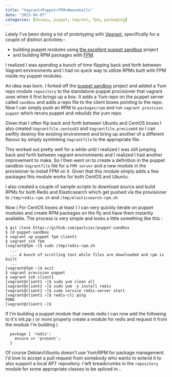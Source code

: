 ```yaml
---
title: "Vagrant+Puppet+FPM=Amazeballs"
date: "2013-04-07"
categories: [devops, puppet, vagrant, fpm, packaging]
---
```


Lately I've been doing a lot of prototyping with [Vagrant](http://www.vagrantup.com/), specifically for a couple of distinct activities:- 

* building puppet modules using [the excellent puppet sandbox](https://github.com/elasticdog/puppet-sandbox) project 
* and building RPM packages with [FPM](https://github.com/jordansissel/fpm).

I realized I was spending a bunch of time flipping back and forth between Vagrant environments and I had no quick way to utilize RPMs built with FPM inside my puppet modules.    

<!--more-->

An idea was born.   I forked off the [puppet sandbox](https://github.com/paulczar/puppet-sandbox) project and added a Yum repo module `repository` to the standalone puppet provisioner that vagrant uses when it first brings up a box.   It adds a Yum repo on the puppet server called `sandbox` and adds a repo file to the client boxes pointing to the repo.   Now I can simply push an RPM to `packages/rpm` and run `vagrant provision puppet` which reruns puppet and rebuilds the yum repo.

Given that I often flip back and forth between Ubuntu and CentOS boxes I also created `Vagrantfile.centos63` and `Vagrantfile.precise64` so I can swiftly destroy the existing environment and bring up another of a different flavour by simply symlinking `Vagrantfile` to the appropriate file.

This worked out pretty well for a while until I realized I was still jumping back and forth between vagrant environments and I realized I had another improvement to make.   So I then went on to create a definition in the puppet sandbox `Vagrantfile` file for a `FPM server` and a new module in the provisioner to install FPM on it.   Given that this module simply adds a few packages this module works for both CentOS and Ubuntu.   

I also created a couple of sample scripts to download source and build RPMs for both Redis and Elasticsearch which get pushed via the provisioner to `/tmp/redis-rpm.sh` and `/tmp/elasticsearch-rpm.sh`

Now ( For CentOS boxes at least ) I can very quickly iterate on puppet modules and create RPM packages on the fly and have them instantly available.   The process is very simple and looks a little something like this : 


```
$ git clone https://github.com/paulczar/puppet-sandbox
$ cd puppet-sandbox
$ vagrant up puppet fpm client1
$ vagrant ssh fpm
[vagrant@fpm ~]$ sudo /tmp/redis-rpm.sh
  ... 
  ... A bunch of scrolling text while files are downloaded and rpm is built
  ...
[vagrant@fpm ~]$ exit
$ vagrant provision puppet
$ vagrant ssh client1
[vagrant@client1 ~]$ sudo yum clean all
[vagrant@client1 ~]$ sudo yum -y install redis
[vagrant@client1 ~]$ sudo service redis-server start
[vagrant@client1 ~]$ redis-cli ping
PONG
[vagrant@client1 ~]$
```

If I'm building a puppet module that needs redis I can now add the following to it's init.pp ( or more properly create a module for redis and request it from the module I'm building ) 

```
  package { 'redis':
    ensure => 'present';
  }
```

Of course Debian/Ubuntu doesn't use Yum/RPM for package management.    I'd love to accept a pull request from somebody who wants to extend it to also support a local APT repository.   I left breadcrumbs in the `repository` module for some appropriate classes to be spliced in...
